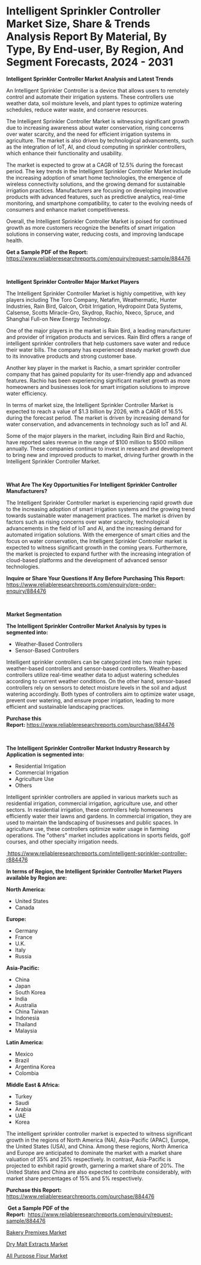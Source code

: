<p><h1>Intelligent Sprinkler Controller Market Size, Share & Trends Analysis Report By Material, By Type, By End-user, By Region, And Segment Forecasts, 2024 - 2031</h1></p><p><strong>Intelligent Sprinkler Controller Market Analysis and Latest Trends</strong></p>
<p><p>An Intelligent Sprinkler Controller is a device that allows users to remotely control and automate their irrigation systems. These controllers use weather data, soil moisture levels, and plant types to optimize watering schedules, reduce water waste, and conserve resources.</p><p>The Intelligent Sprinkler Controller Market is witnessing significant growth due to increasing awareness about water conservation, rising concerns over water scarcity, and the need for efficient irrigation systems in agriculture. The market is also driven by technological advancements, such as the integration of IoT, AI, and cloud computing in sprinkler controllers, which enhance their functionality and usability.</p><p>The market is expected to grow at a CAGR of 12.5% during the forecast period. The key trends in the Intelligent Sprinkler Controller Market include the increasing adoption of smart home technologies, the emergence of wireless connectivity solutions, and the growing demand for sustainable irrigation practices. Manufacturers are focusing on developing innovative products with advanced features, such as predictive analytics, real-time monitoring, and smartphone compatibility, to cater to the evolving needs of consumers and enhance market competitiveness.</p><p>Overall, the Intelligent Sprinkler Controller Market is poised for continued growth as more customers recognize the benefits of smart irrigation solutions in conserving water, reducing costs, and improving landscape health.</p></p>
<p><strong>Get a Sample PDF of the Report:&nbsp;</strong> <a href="https://www.reliableresearchreports.com/enquiry/request-sample/884476">https://www.reliableresearchreports.com/enquiry/request-sample/884476</a></p>
<p>&nbsp;</p>
<p><strong>Intelligent Sprinkler Controller Major Market Players</strong></p>
<p><p>The Intelligent Sprinkler Controller Market is highly competitive, with key players including The Toro Company, Netafim, Weathermatic, Hunter Industries, Rain Bird, Galcon, Orbit Irrigation, Hydropoint Data Systems, Calsense, Scotts Miracle-Gro, Skydrop, Rachio, Nxeco, Spruce, and Shanghai Full-on New Energy Technology.</p><p>One of the major players in the market is Rain Bird, a leading manufacturer and provider of irrigation products and services. Rain Bird offers a range of intelligent sprinkler controllers that help customers save water and reduce their water bills. The company has experienced steady market growth due to its innovative products and strong customer base.</p><p>Another key player in the market is Rachio, a smart sprinkler controller company that has gained popularity for its user-friendly app and advanced features. Rachio has been experiencing significant market growth as more homeowners and businesses look for smart irrigation solutions to improve water efficiency.</p><p>In terms of market size, the Intelligent Sprinkler Controller Market is expected to reach a value of $1.3 billion by 2026, with a CAGR of 16.5% during the forecast period. The market is driven by increasing demand for water conservation, and advancements in technology such as IoT and AI.</p><p>Some of the major players in the market, including Rain Bird and Rachio, have reported sales revenue in the range of $100 million to $500 million annually. These companies continue to invest in research and development to bring new and improved products to market, driving further growth in the Intelligent Sprinkler Controller Market.</p></p>
<p>&nbsp;</p>
<p><strong>What Are The Key Opportunities For Intelligent Sprinkler Controller Manufacturers?</strong></p>
<p><p>The Intelligent Sprinkler Controller market is experiencing rapid growth due to the increasing adoption of smart irrigation systems and the growing trend towards sustainable water management practices. The market is driven by factors such as rising concerns over water scarcity, technological advancements in the field of IoT and AI, and the increasing demand for automated irrigation solutions. With the emergence of smart cities and the focus on water conservation, the Intelligent Sprinkler Controller market is expected to witness significant growth in the coming years. Furthermore, the market is projected to expand further with the increasing integration of cloud-based platforms and the development of advanced sensor technologies.</p></p>
<p><strong>Inquire or Share Your Questions If Any Before Purchasing This Report:</strong> <a href="https://www.reliableresearchreports.com/enquiry/pre-order-enquiry/884476">https://www.reliableresearchreports.com/enquiry/pre-order-enquiry/884476</a></p>
<p>&nbsp;</p>
<p><strong>Market Segmentation</strong></p>
<p><strong>The Intelligent Sprinkler Controller Market Analysis by types is segmented into:</strong></p>
<p><ul><li>Weather-Based Controllers</li><li>Sensor-Based Controllers</li></ul></p>
<p><p>Intelligent sprinkler controllers can be categorized into two main types: weather-based controllers and sensor-based controllers. Weather-based controllers utilize real-time weather data to adjust watering schedules according to current weather conditions. On the other hand, sensor-based controllers rely on sensors to detect moisture levels in the soil and adjust watering accordingly. Both types of controllers aim to optimize water usage, prevent over watering, and ensure proper irrigation, leading to more efficient and sustainable landscaping practices.</p></p>
<p><strong>Purchase this Report:&nbsp;</strong><a href="https://www.reliableresearchreports.com/purchase/884476">https://www.reliableresearchreports.com/purchase/884476</a></p>
<p>&nbsp;</p>
<p><strong>The Intelligent Sprinkler Controller Market Industry Research by Application is segmented into:</strong></p>
<p><ul><li>Residential Irrigation</li><li>Commercial Irrigation</li><li>Agriculture Use</li><li>Others</li></ul></p>
<p><p>Intelligent sprinkler controllers are applied in various markets such as residential irrigation, commercial irrigation, agriculture use, and other sectors. In residential irrigation, these controllers help homeowners efficiently water their lawns and gardens. In commercial irrigation, they are used to maintain the landscaping of businesses and public spaces. In agriculture use, these controllers optimize water usage in farming operations. The "others" market includes applications in sports fields, golf courses, and other specialty irrigation needs.</p></p>
<p><a href="https://www.reliableresearchreports.com/intelligent-sprinkler-controller-r884476">&nbsp;https://www.reliableresearchreports.com/intelligent-sprinkler-controller-r884476</a></p>
<p><strong>In terms of Region, the Intelligent Sprinkler Controller Market Players available by Region are:</strong></p>
<p>
    <p> <strong> North America: </strong>
        <ul>
            <li>United States</li>
            <li>Canada</li>
        </ul>
        </p> 
    <p> <strong> Europe: </strong>
        <ul>
            <li>Germany</li>
            <li>France</li>
            <li>U.K.</li>
            <li>Italy</li>
            <li>Russia</li>
        </ul>
        </p> 
    <p> <strong> Asia-Pacific: </strong>
        <ul>
            <li>China</li>
            <li>Japan</li>
            <li>South Korea</li>
            <li>India</li>
            <li>Australia</li>
            <li>China Taiwan</li>
            <li>Indonesia</li>
            <li>Thailand</li>
            <li>Malaysia</li>
        </ul>
        </p> 
    <p> <strong> Latin America: </strong>
        <ul>
            <li>Mexico</li>
            <li>Brazil</li>
            <li>Argentina Korea</li>
            <li>Colombia</li>
        </ul>
        </p> 
    <p> <strong> Middle East & Africa: </strong>
        <ul>
            <li>Turkey</li>
            <li>Saudi</li>
            <li>Arabia</li>
            <li>UAE</li>
            <li>Korea</li>
        </ul>
    </p>
    </p>
<p><p>The intelligent sprinkler controller market is expected to witness significant growth in the regions of North America (NA), Asia-Pacific (APAC), Europe, the United States (USA), and China. Among these regions, North America and Europe are anticipated to dominate the market with a market share valuation of 35% and 25% respectively. In contrast, Asia-Pacific is projected to exhibit rapid growth, garnering a market share of 20%. The United States and China are also expected to contribute considerably, with market share percentages of 15% and 5% respectively.</p></p>
<p><strong>Purchase this Report: </strong><a href="https://www.reliableresearchreports.com/purchase/884476">https://www.reliableresearchreports.com/purchase/884476</a></p>
<p>&nbsp;<strong>Get a Sample PDF of the Report:&nbsp;&nbsp;</strong><a href="https://www.reliableresearchreports.com/enquiry/request-sample/884476">https://www.reliableresearchreports.com/enquiry/request-sample/884476</a></p>
<p><strong></strong></p>
<p><p><a href="https://www.linkedin.com/pulse/bakery-premixes-market-insights-cagr-trends-growth-strategies-hgryf?trackingId=5kRaRXUpK8eJZsdmIMfHug%3D%3D">Bakery Premixes Market</a></p><p><a href="https://www.linkedin.com/pulse/dry-malt-extracts-market-size-outlook-forecast-2024-2031-nmzyf?trackingId=wDionJuwHD%2BumdQgNd%2FVbg%3D%3D">Dry Malt Extracts Market</a></p><p><a href="https://www.linkedin.com/pulse/all-purpose-flour-market-exploring-share-trends-future-growth-r1ugf?trackingId=hqPJuRN4hIUmV4Z7%2FhSnMA%3D%3D">All Purpose Flour Market</a></p></p>